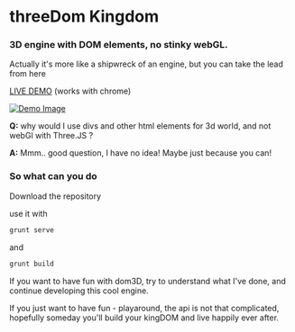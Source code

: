 # threeDom Kingdom
### 3D engine with DOM elements, no stinky webGL.

Actually it's more like a shipwreck of an engine, but you can take the lead from here

[LIVE DEMO](http://yonatanmn.github.io/threeDom/dist/index.html)
(works with chrome)


[![Demo Image](http://yonatanmn.github.io/threeDom/images/demo.gif)](http://yonatanmn.github.io/threeDom/dist/index.html)





**Q:** why would I use divs and other html elements for 3d world, and not webGl with Three.JS ? 

**A:** Mmm.. good question, I have no idea! Maybe just because you can!

### So what can you do 
Download the repository

use it with
```sh
grunt serve
```
and
```sh
grunt build
```

If you want to have fun with dom3D, try to understand what I've done, and continue developing this cool engine.

If you just want to have fun - playaround, the api is not that complicated, hopefully someday you'll build your kingDOM and live happily ever after.


